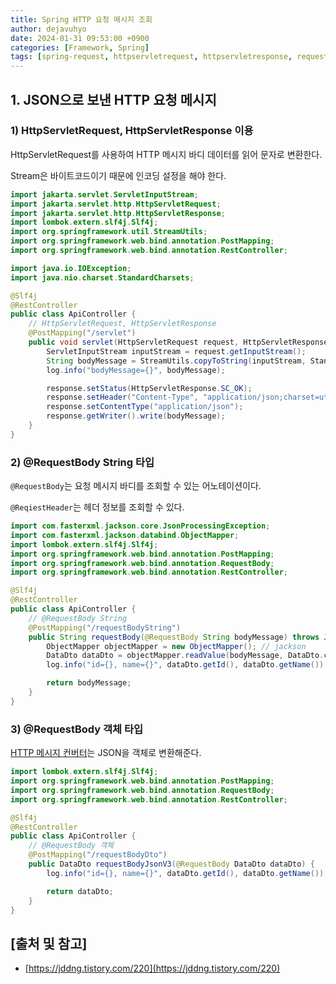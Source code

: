 ```yaml
---
title: Spring HTTP 요청 메시지 조회
author: dejavuhyo
date: 2024-01-31 09:53:00 +0900
categories: [Framework, Spring]
tags: [spring-request, httpservletrequest, httpservletresponse, requestbody]
---
```


## 1. JSON으로 보낸 HTTP 요청 메시지

### 1) HttpServletRequest, HttpServletResponse 이용
HttpServletRequest를 사용하여 HTTP 메시지 바디 데이터를 읽어 문자로 변환한다.

Stream은 바이트코드이기 때문에 인코딩 설정을 해야 한다.

```java
import jakarta.servlet.ServletInputStream;
import jakarta.servlet.http.HttpServletRequest;
import jakarta.servlet.http.HttpServletResponse;
import lombok.extern.slf4j.Slf4j;
import org.springframework.util.StreamUtils;
import org.springframework.web.bind.annotation.PostMapping;
import org.springframework.web.bind.annotation.RestController;

import java.io.IOException;
import java.nio.charset.StandardCharsets;

@Slf4j
@RestController
public class ApiController {
    // HttpServletRequest, HttpServletResponse
    @PostMapping("/servlet")
    public void servlet(HttpServletRequest request, HttpServletResponse response) throws IOException {
        ServletInputStream inputStream = request.getInputStream();
        String bodyMessage = StreamUtils.copyToString(inputStream, StandardCharsets.UTF_8);
        log.info("bodyMessage={}", bodyMessage);

        response.setStatus(HttpServletResponse.SC_OK);
        response.setHeader("Content-Type", "application/json;charset=utf-8");
        response.setContentType("application/json");
        response.getWriter().write(bodyMessage);
    }
}
```

### 2) @RequestBody String 타입
`@RequestBody`는 요청 메시지 바디를 조회할 수 있는 어노테이션이다.

`@ReqiestHeader`는 헤더 정보를 조회할 수 있다.

```java
import com.fasterxml.jackson.core.JsonProcessingException;
import com.fasterxml.jackson.databind.ObjectMapper;
import lombok.extern.slf4j.Slf4j;
import org.springframework.web.bind.annotation.PostMapping;
import org.springframework.web.bind.annotation.RequestBody;
import org.springframework.web.bind.annotation.RestController;

@Slf4j
@RestController
public class ApiController {
    // @RequestBody String
    @PostMapping("/requestBodyString")
    public String requestBody(@RequestBody String bodyMessage) throws JsonProcessingException {
        ObjectMapper objectMapper = new ObjectMapper(); // jackson
        DataDto dataDto = objectMapper.readValue(bodyMessage, DataDto.class);
        log.info("id={}, name={}", dataDto.getId(), dataDto.getName());

        return bodyMessage;
    }
}
```

### 3) @RequestBody 객체 타입
[HTTP 메시지 컨버터](https://docs.spring.io/spring-framework/docs/current/javadoc-api/org/springframework/http/converter/HttpMessageConverter.html)는 JSON을  객체로 변환해준다.

```java
import lombok.extern.slf4j.Slf4j;
import org.springframework.web.bind.annotation.PostMapping;
import org.springframework.web.bind.annotation.RequestBody;
import org.springframework.web.bind.annotation.RestController;

@Slf4j
@RestController
public class ApiController {
    // @RequestBody 객체
    @PostMapping("/requestBodyDto")
    public DataDto requestBodyJsonV3(@RequestBody DataDto dataDto) {
        log.info("id={}, name={}", dataDto.getId(), dataDto.getName());

        return dataDto;
    }
}
```

## [출처 및 참고]
* [https://jddng.tistory.com/220](https://jddng.tistory.com/220)
